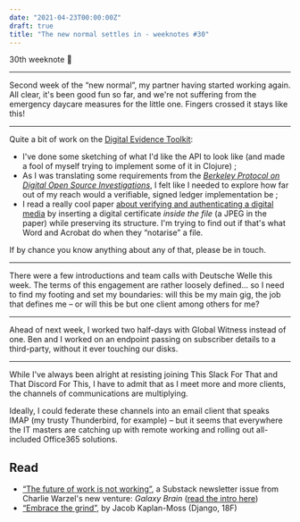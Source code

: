 ```yaml
---
date: "2021-04-23T00:00:00Z"
draft: true
title: "The new normal settles in - weeknotes #30"
---
```


30th weeknote 🤘

---

Second week of the “new normal”, my partner having started working again. All clear, it's been good fun so far, and we're not suffering from the emergency daycare measures for the little one. Fingers crossed it stays like this!

---

Quite a bit of work on the [Digital Evidence Toolkit](https://digitalevidencetoolkit.org):

- I've done some sketching of what I'd like the API to look like (and made a fool of myself trying to implement some of it in Clojure) ;
- As I was translating some requirements from the [_Berkeley Protocol on Digital Open Source Investigations_](https://humanrights.berkeley.edu/programs-projects/tech-human-rights-program/berkeley-protocol-digital-open-source-investigations), I felt like I needed to explore how far out of my reach would a verifiable, signed ledger implementation be ;
- I read a really cool paper [about verifying and authenticating a digital media](https://www.sciencedirect.com/science/article/pii/S2210832717300753) by inserting a digital certificate _inside the file_ (a JPEG in the paper) while preserving its structure. I'm trying to find out if that's what Word and Acrobat do when they “notarise” a file.

If by chance you know anything about any of that, please be in touch.

---

There were a few introductions and team calls with Deutsche Welle this week. The terms of this engagement are rather loosely defined... so I need to find my footing and set my boundaries: will this be my main gig, the job that defines me – or will this be but one client among others for me?

---

Ahead of next week, I worked two half-days with Global Witness instead of one. Ben and I worked on an endpoint passing on subscriber details to a third-party, without it ever touching our disks.

---

While I've always been alright at resisting joining This Slack For That and That Discord For This, I have to admit that as I meet more and more clients, the channels of communications are multiplying.

Ideally, I could federate these channels into an email client that speaks IMAP (my trusty Thunderbird, for example) – but it seems that everywhere the IT masters are catching up with remote working and rolling out all-included Office365 solutions.

## Read

- [“The future of work is not working”](https://warzel.substack.com/p/the-future-of-work-is-not-working?token=eyJ1c2VyX2lkIjoxNzkwNSwicG9zdF9pZCI6MzUzMzY5NTUsIl8iOiJncmxQNyIsImlhdCI6MTYxOTE3MTI4MCwiZXhwIjoxNjE5MTc0ODgwLCJpc3MiOiJwdWItMzMxNDk5Iiwic3ViIjoicG9zdC1yZWFjdGlvbiJ9.X6Fs419ewoMIg7KS21BYh7A0E0DaOFs-eLHwfwmsDWw), a Substack newsletter issue from Charlie Warzel's new venture: _Galaxy Brain_ ([read the intro here](https://warzel.substack.com/p/welcome-to-galaxy-brain))
- [“Embrace the grind”](https://jacobian.org/2021/apr/7/embrace-the-grind/), by Jacob Kaplan-Moss (Django, 18F)

